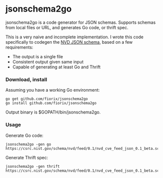 # jsonschema2go

jsonschema2go is a code generator for JSON schemas. Supports schemas from local files or URL, and generates Go code, or thrift spec.

This is a very naive and incomplete implementation. I wrote this code specifically to codegen the [NVD JSON schema](https://nvd.nist.gov/vuln/data-feeds#JSON_FEED), based on a few requirements:

* The output is a single file
* Consistent output given same input
* Capable of generating at least Go and Thrift

### Download, install

Assuming you have a working Go environment:

```
go get github.com/fiorix/jsonschema2go
go install github.com/fiorix/jsonschema2go
```

Output binary is $GOPATH/bin/jsonschema2go.

### Usage

Generate Go code:

```
jsonschema2go -gen go https://csrc.nist.gov/schema/nvd/feed/0.1/nvd_cve_feed_json_0.1_beta.schema
```

Generate Thrift spec:

```
jsonschema2go -gen thrift https://csrc.nist.gov/schema/nvd/feed/0.1/nvd_cve_feed_json_0.1_beta.schema
```